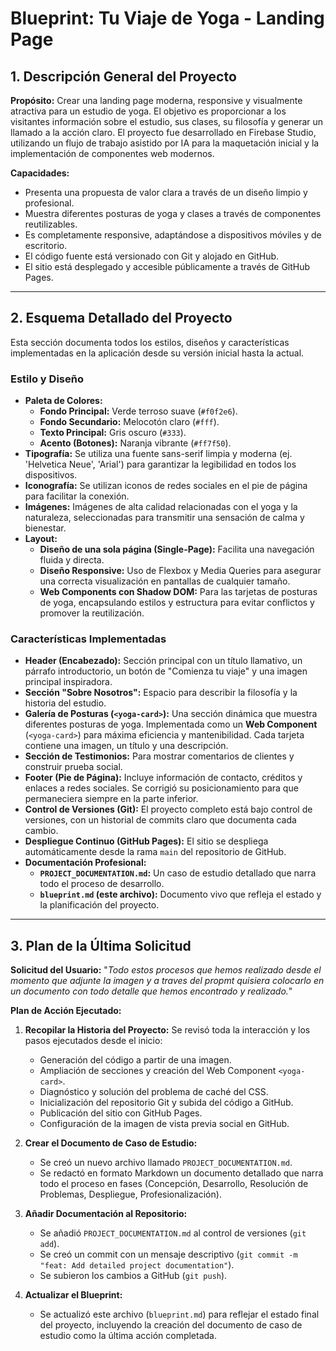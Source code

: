 # Blueprint: Tu Viaje de Yoga - Landing Page

## 1. Descripción General del Proyecto

**Propósito:** Crear una landing page moderna, responsive y visualmente atractiva para un estudio de yoga. El objetivo es proporcionar a los visitantes información sobre el estudio, sus clases, su filosofía y generar un llamado a la acción claro. El proyecto fue desarrollado en Firebase Studio, utilizando un flujo de trabajo asistido por IA para la maquetación inicial y la implementación de componentes web modernos.

**Capacidades:**
- Presenta una propuesta de valor clara a través de un diseño limpio y profesional.
- Muestra diferentes posturas de yoga y clases a través de componentes reutilizables.
- Es completamente responsive, adaptándose a dispositivos móviles y de escritorio.
- El código fuente está versionado con Git y alojado en GitHub.
- El sitio está desplegado y accesible públicamente a través de GitHub Pages.

---

## 2. Esquema Detallado del Proyecto

Esta sección documenta todos los estilos, diseños y características implementadas en la aplicación desde su versión inicial hasta la actual.

### Estilo y Diseño

- **Paleta de Colores:**
  - **Fondo Principal:** Verde terroso suave (`#f0f2e6`).
  - **Fondo Secundario:** Melocotón claro (`#fff`).
  - **Texto Principal:** Gris oscuro (`#333`).
  - **Acento (Botones):** Naranja vibrante (`#ff7f50`).
- **Tipografía:** Se utiliza una fuente sans-serif limpia y moderna (ej. 'Helvetica Neue', 'Arial') para garantizar la legibilidad en todos los dispositivos.
- **Iconografía:** Se utilizan iconos de redes sociales en el pie de página para facilitar la conexión.
- **Imágenes:** Imágenes de alta calidad relacionadas con el yoga y la naturaleza, seleccionadas para transmitir una sensación de calma y bienestar.
- **Layout:**
  - **Diseño de una sola página (Single-Page):** Facilita una navegación fluida y directa.
  - **Diseño Responsive:** Uso de Flexbox y Media Queries para asegurar una correcta visualización en pantallas de cualquier tamaño.
  - **Web Components con Shadow DOM:** Para las tarjetas de posturas de yoga, encapsulando estilos y estructura para evitar conflictos y promover la reutilización.

### Características Implementadas

- **Header (Encabezado):** Sección principal con un título llamativo, un párrafo introductorio, un botón de "Comienza tu viaje" y una imagen principal inspiradora.
- **Sección "Sobre Nosotros":** Espacio para describir la filosofía y la historia del estudio.
- **Galería de Posturas (`<yoga-card>`):** Una sección dinámica que muestra diferentes posturas de yoga. Implementada como un **Web Component** (`<yoga-card>`) para máxima eficiencia y mantenibilidad. Cada tarjeta contiene una imagen, un título y una descripción.
- **Sección de Testimonios:** Para mostrar comentarios de clientes y construir prueba social.
- **Footer (Pie de Página):** Incluye información de contacto, créditos y enlaces a redes sociales. Se corrigió su posicionamiento para que permaneciera siempre en la parte inferior.
- **Control de Versiones (Git):** El proyecto completo está bajo control de versiones, con un historial de commits claro que documenta cada cambio.
- **Despliegue Continuo (GitHub Pages):** El sitio se despliega automáticamente desde la rama `main` del repositorio de GitHub.
- **Documentación Profesional:**
  - **`PROJECT_DOCUMENTATION.md`:** Un caso de estudio detallado que narra todo el proceso de desarrollo.
  - **`blueprint.md` (este archivo):** Documento vivo que refleja el estado y la planificación del proyecto.

---

## 3. Plan de la Última Solicitud

**Solicitud del Usuario:** "*Todo estos procesos que hemos realizado desde el momento que adjunte la imagen y a traves del propmt quisiera colocarlo en un documento con todo detalle que hemos encontrado y realizado.*"

**Plan de Acción Ejecutado:**

1.  **Recopilar la Historia del Proyecto:** Se revisó toda la interacción y los pasos ejecutados desde el inicio:
    *   Generación del código a partir de una imagen.
    *   Ampliación de secciones y creación del Web Component `<yoga-card>`.
    *   Diagnóstico y solución del problema de caché del CSS.
    *   Inicialización del repositorio Git y subida del código a GitHub.
    *   Publicación del sitio con GitHub Pages.
    *   Configuración de la imagen de vista previa social en GitHub.

2.  **Crear el Documento de Caso de Estudio:**
    *   Se creó un nuevo archivo llamado `PROJECT_DOCUMENTATION.md`.
    *   Se redactó en formato Markdown un documento detallado que narra todo el proceso en fases (Concepción, Desarrollo, Resolución de Problemas, Despliegue, Profesionalización).

3.  **Añadir Documentación al Repositorio:**
    *   Se añadió `PROJECT_DOCUMENTATION.md` al control de versiones (`git add`).
    *   Se creó un commit con un mensaje descriptivo (`git commit -m "feat: Add detailed project documentation"`).
    *   Se subieron los cambios a GitHub (`git push`).

4.  **Actualizar el Blueprint:**
    *   Se actualizó este archivo (`blueprint.md`) para reflejar el estado final del proyecto, incluyendo la creación del documento de caso de estudio como la última acción completada.

